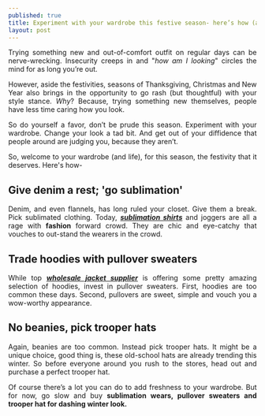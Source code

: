 ```yaml
---
published: true
title: Experiment with your wardrobe this festive season- here’s how (and why)
layout: post
---
```

<p style="text-align: justify;">Trying something new and out-of-comfort outfit on regular days can be nerve-wrecking. Insecurity creeps in and "<i>how am I looking</i>" circles the mind for as long you’re out.</p>

<p style="text-align: justify;">However, aside the festivities, seasons of Thanksgiving, Christmas and New Year also brings in the opportunity to go rash (but thoughtful) with your style stance. <i>Why</i>? Because, trying something new themselves, people have less time caring how you look.</p>

<p style="text-align: justify;">So do yourself a favor, don’t be prude this season. Experiment with your wardrobe. Change your look a tad bit. And get out of your diffidence that people around are judging you, because they aren’t.</p>

<p style="text-align: justify;">So, welcome to your wardrobe (and life), for this season, the festivity that it deserves. Here's how-</p>

<h2>Give denim a rest; 'go sublimation'</h2>

<p style="text-align: justify;">Denim, and even flannels, has long ruled your closet. Give them a break. Pick sublimated clothing. Today, <a href="http://www.oasissublimation.com/wholesale/sublimation-shirts/" target="_blank"><b><i>sublimation shirts</i></b></a> and joggers are all a rage with <b>fashion</b> forward crowd. They are chic and eye-catchy that vouches to out-stand the wearers in the crowd.</p>

<h2>Trade hoodies with pullover sweaters</h2>

<p style="text-align: justify;">While top <a href="http://www.oasissublimation.com/wholesale/sublimated-jackets/" target="_blank"><b><i>wholesale jacket supplier</i></b></a> is offering some pretty amazing selection of hoodies, invest in pullover sweaters. First, hoodies are too common these days. Second, pullovers are sweet, simple and vouch you a wow-worthy appearance.</p>

<h2>No beanies, pick trooper hats</h2>

<p style="text-align: justify;">Again, beanies are too common. Instead pick trooper hats. It might be a unique choice, good thing is, these old-school hats are already trending this winter. So before everyone around you rush to the stores, head out and purchase a perfect trooper hat.</p>

<p style="text-align: justify;">Of course there’s a lot you can do to add freshness to your wardrobe. But for now, go slow and buy <b>sublimation wears</>, pullover sweaters and trooper hat for dashing <b>winter</b> look.</p>